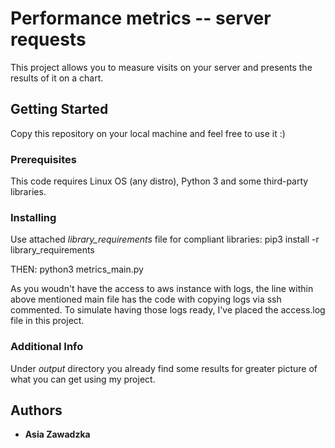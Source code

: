 # Performance metrics -- server requests

This project allows you to measure visits on your server and presents the results of it on a chart.

## Getting Started

Copy this repository on your local machine and feel free to use it :)

### Prerequisites

This code requires Linux OS (any distro), Python 3 and some third-party libraries.

### Installing

Use attached *library_requirements* file for compliant libraries:
pip3 install -r library_requirements

THEN: python3 metrics_main.py

As you woudn't have the access to aws instance with logs, the line within above mentioned main file has the code with copying logs via ssh commented. To simulate having those logs ready, I've placed the access.log file in this project.

### Additional Info
Under *output* directory you already find some results for greater picture of what you can get using my project. 

## Authors

* **Asia Zawadzka**
